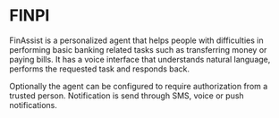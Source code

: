 # FINPI

FinAssist is a personalized agent that helps people with difficulties in performing basic banking related tasks such as transferring money or paying bills. It has a voice interface that understands natural language, performs the requested task and responds back. 

Optionally the agent can be configured to require authorization from a trusted person. Notification is send through SMS, voice or push notifications. 
